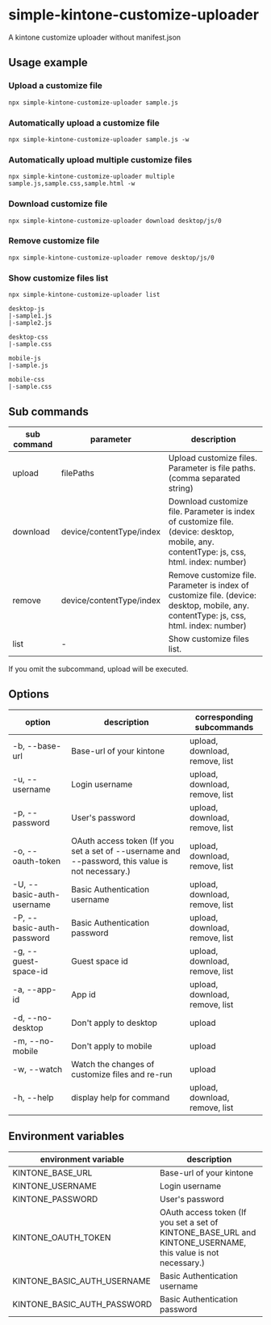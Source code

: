 # simple-kintone-customize-uploader

A kintone customize uploader without manifest.json

## Usage example

### Upload a customize file

```
npx simple-kintone-customize-uploader sample.js
```

### Automatically upload a customize file

```
npx simple-kintone-customize-uploader sample.js -w
```

### Automatically upload multiple customize files

```
npx simple-kintone-customize-uploader multiple sample.js,sample.css,sample.html -w
```

### Download customize file

```
npx simple-kintone-customize-uploader download desktop/js/0
```

### Remove customize file

```
npx simple-kintone-customize-uploader remove desktop/js/0
```

### Show customize files list

```
npx simple-kintone-customize-uploader list

desktop-js
|-sample1.js
|-sample2.js

desktop-css
|-sample.css

mobile-js
|-sample.js

mobile-css
|-sample.css
```

## Sub commands

| sub command | parameter                | description                                                                                                                              |
| ----------- | ------------------------ | ---------------------------------------------------------------------------------------------------------------------------------------- |
| upload      | filePaths                | Upload customize files. Parameter is file paths. (comma separated string)                                                                |
| download    | device/contentType/index | Download customize file. Parameter is index of customize file. (device: desktop, mobile, any. contentType: js, css, html. index: number) |
| remove      | device/contentType/index | Remove customize file. Parameter is index of customize file. (device: desktop, mobile, any. contentType: js, css, html. index: number)   |
| list        | -                        | Show customize files list.                                                                                                               |

If you omit the subcommand, upload will be executed.

## Options

| option                    | description                                                                                      | corresponding subcommands      |
| ------------------------- | ------------------------------------------------------------------------------------------------ | ------------------------------ |
| -b, --base-url            | Base-url of your kintone                                                                         | upload, download, remove, list |
| -u, --username            | Login username                                                                                   | upload, download, remove, list |
| -p, --password            | User's password                                                                                  | upload, download, remove, list |
| -o, --oauth-token         | OAuth access token (If you set a set of --username and --password, this value is not necessary.) | upload, download, remove, list |
| -U, --basic-auth-username | Basic Authentication username                                                                    | upload, download, remove, list |
| -P, --basic-auth-password | Basic Authentication password                                                                    | upload, download, remove, list |
| -g, --guest-space-id      | Guest space id                                                                                   | upload, download, remove, list |
| -a, --app-id              | App id                                                                                           | upload, download, remove, list |
| -d, --no-desktop          | Don't apply to desktop                                                                           | upload                         |
| -m, --no-mobile           | Don't apply to mobile                                                                            | upload                         |
| -w, --watch               | Watch the changes of customize files and re-run                                                  | upload                         |
| -h, --help                | display help for command                                                                         | upload, download, remove, list |

## Environment variables

| environment variable        | description                                                                                                  |
| --------------------------- | ------------------------------------------------------------------------------------------------------------ |
| KINTONE_BASE_URL            | Base-url of your kintone                                                                                     |
| KINTONE_USERNAME            | Login username                                                                                               |
| KINTONE_PASSWORD            | User's password                                                                                              |
| KINTONE_OAUTH_TOKEN         | OAuth access token (If you set a set of KINTONE_BASE_URL and KINTONE_USERNAME, this value is not necessary.) |
| KINTONE_BASIC_AUTH_USERNAME | Basic Authentication username                                                                                |
| KINTONE_BASIC_AUTH_PASSWORD | Basic Authentication password                                                                                |
